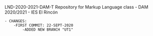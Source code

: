 LND-2020-2021-DAM-T
Repository for Markup Language class - DAM 2020/2021 - IES El Rincón

	- CHANGES:
		-FIRST COMMIT: 22-SEPT-2020
			-ADDED NEW BRANCH "UT1"
